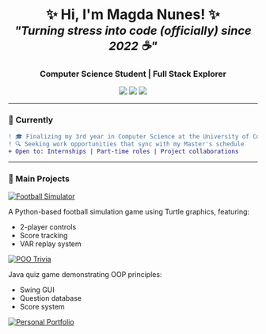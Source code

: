 <h1 align="center">
  ✨ Hi, I'm Magda Nunes! ✨ <br/>
  <sub><i>"Turning stress into code (officially) since 2022 ☕"</i></sub>
</h1>

<h3 align="center">
  Computer Science Student | Full Stack Explorer
</h3>

<p align="center">
  <a href="https://masa604.github.io/portfolio/"><img src="https://img.shields.io/badge/Website-FF7139?style=for-the-badge&logo=firefox&logoColor=white"></a>
  <a href="https://www.linkedin.com/in/magda-nunes-4650b4282/"><img src="https://img.shields.io/badge/LinkedIn-0077B5?style=for-the-badge&logo=linkedin&logoColor=white"></a>
  <a href="mailto:magmar406@gmail.com"><img src="https://img.shields.io/badge/Email-D14836?style=for-the-badge&logo=gmail&logoColor=white"></a>
</p>

---

### 🌟 **Currently**  
```diff
! 🎓 Finalizing my 3rd year in Computer Science at the University of Coimbra
! 🔍 Seeking work opportunities that sync with my Master's schedule  
+ Open to: Internships | Part-time roles | Project collaborations  
```

---

### 🚀 Main Projects

[![Football Simulator](https://img.shields.io/badge/Football_Simulator-6E57FF?style=for-the-badge)](https://github.com/masa604/FootballGame)

A Python-based football simulation game using Turtle graphics, featuring:
- 2-player controls
- Score tracking
- VAR replay system

[![POO Trivia](https://img.shields.io/badge/POO_Trivia-6E57FF?style=for-the-badge)](https://github.com/masa604/POOTrivia)

Java quiz game demonstrating OOP principles:
- Swing GUI
- Question database
- Score system

[![Personal Portfolio](https://img.shields.io/badge/Personal_Portfolio-6E57FF?style=for-the-badge)](https://masa604.github.io/portfolio/)


